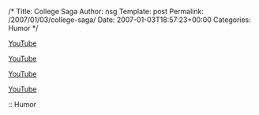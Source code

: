 /*
 Title: College Saga
 Author: nsg
 Template: post
 Permalink: /2007/01/03/college-saga/
 Date: 2007-01-03T18:57:23+00:00
 Categories: Humor
*/
  
[YouTube][1]

  
[YouTube][2]

  
[YouTube][3]

  
[YouTube][4]

:: Humor

<small></small>

 [1]: http://www.youtube.com/watch?v=gPutYwiiE0o
 [2]: http://www.youtube.com/watch?v=wy4sxiAn-9E
 [3]: http://www.youtube.com/watch?v=yYpG938CNZ8
 [4]: http://www.youtube.com/watch?v=mwC08cDeSzg